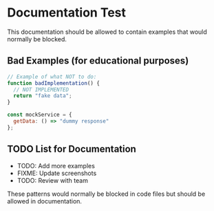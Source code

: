 # Documentation Test

This documentation should be allowed to contain examples that would normally be blocked.

## Bad Examples (for educational purposes)

```javascript
// Example of what NOT to do:
function badImplementation() {
  // NOT IMPLEMENTED
  return "fake data";
}

const mockService = {
  getData: () => "dummy response"
};
```

## TODO List for Documentation

- TODO: Add more examples
- FIXME: Update screenshots
- TODO: Review with team

These patterns would normally be blocked in code files but should be allowed in documentation.